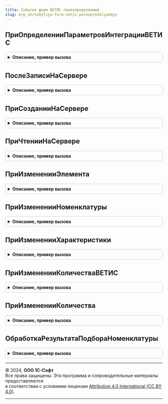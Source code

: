 ```yaml
---
title: События форм ВЕТИС переопределяемый
slug: erp_uh/sobytiya-form-vetis-pereopredelyaemyy
---
```



## ПриОпределенииПараметровИнтеграцииВЕТИС
<details style="margin: 1em 0; padding: 0.5em; border: 1px solid #ccc; border-radius: 6px;">

<summary style="font-weight: bold; cursor: pointer;">Описание, пример вызова</summary>

```bsl

// Переопределение параметров интеграции ВЕТИС (расположения форматированной строки)
//
// Параметры:
//   Форма            - ФормаКлиентскогоПриложения - прикладная форма для встраивания форматированной строки
//   ПараметрыНадписи - Структура        - (см. СобытияФормИС.ПараметрыИнтеграцииДляДокументаОснования)
Процедура ПриОпределенииПараметровИнтеграцииВЕТИС(Форма, ПараметрыНадписи) Экспорт
```

Пример вызова
```bsl
СобытияФормВЕТИСПереопределяемый.ПриОпределенииПараметровИнтеграцииВЕТИС(Форма, ПараметрыНадписи) 
```
</details>

## ПослеЗаписиНаСервере
<details style="margin: 1em 0; padding: 0.5em; border: 1px solid #ccc; border-radius: 6px;">

<summary style="font-weight: bold; cursor: pointer;">Описание, пример вызова</summary>

```bsl

Процедура ПослеЗаписиНаСервере(Форма) Экспорт
```

Пример вызова
```bsl
СобытияФормВЕТИСПереопределяемый.ПослеЗаписиНаСервере(Форма) 
```
</details>

## ПриСозданииНаСервере
<details style="margin: 1em 0; padding: 0.5em; border: 1px solid #ccc; border-radius: 6px;">

<summary style="font-weight: bold; cursor: pointer;">Описание, пример вызова</summary>

```bsl

Процедура ПриСозданииНаСервере(Форма, Отказ, СтандартнаяОбработка) Экспорт
```

Пример вызова
```bsl
СобытияФормВЕТИСПереопределяемый.ПриСозданииНаСервере(Форма, Отказ, СтандартнаяОбработка) 
```
</details>

## ПриЧтенииНаСервере
<details style="margin: 1em 0; padding: 0.5em; border: 1px solid #ccc; border-radius: 6px;">

<summary style="font-weight: bold; cursor: pointer;">Описание, пример вызова</summary>

```bsl


Процедура ПриЧтенииНаСервере(Форма, ТекущийОбъект) Экспорт
```

Пример вызова
```bsl
СобытияФормВЕТИСПереопределяемый.ПриЧтенииНаСервере(Форма, ТекущийОбъект) 
```
</details>

## ПриИзмененииЭлемента
<details style="margin: 1em 0; padding: 0.5em; border: 1px solid #ccc; border-radius: 6px;">

<summary style="font-weight: bold; cursor: pointer;">Описание, пример вызова</summary>

```bsl

// Серверная переопределяемая процедура, вызываемая из обработчика события элемента.
//
// Параметры:
//   Форма                   - ФормаКлиентскогоПриложения - форма, из которой происходит вызов процедуры.
//   Элемент                 - Строка           - имя элемента-источника события "При изменении"
//   ДополнительныеПараметры - Структура        - значения дополнительных параметров влияющих на обработку.
//
Процедура ПриИзмененииЭлемента(Форма, Элемент, ДополнительныеПараметры) Экспорт
```

Пример вызова
```bsl
СобытияФормВЕТИСПереопределяемый.ПриИзмененииЭлемента(Форма, Элемент, ДополнительныеПараметры) 
```
</details>

## ПриИзмененииНоменклатуры
<details style="margin: 1em 0; padding: 0.5em; border: 1px solid #ccc; border-radius: 6px;">

<summary style="font-weight: bold; cursor: pointer;">Описание, пример вызова</summary>

```bsl

// Выполняет действия при изменении номенклатуры в таблице Товары.
//
// Параметры:
//  Форма - ФормаКлиентскогоПриложения - Форма, в которой произошло событие.
//  ТекущаяСтрока - ДанныеФормыЭлементКоллекции - Строка таблицы товаров.
//  КэшированныеЗначения - Структура - Сохраненные значения параметров, используемых при обработке строки таблицы.
//  ПараметрыЗаполнения - (См. ИнтеграцияВЕТИСКлиентСервер.ПараметрыЗаполненияТабличнойЧасти).
//  ПараметрыУказанияСерий - Структура - Состав полей определен в функции
//                                       НоменклатураКлиентСервер.ПараметрыУказанияСерий.
Процедура ПриИзмененииНоменклатуры(Форма, Экспорт
```

Пример вызова
```bsl
СобытияФормВЕТИСПереопределяемый.ПриИзмененииНоменклатуры(Форма, );
```
</details>

## ПриИзмененииХарактеристики
<details style="margin: 1em 0; padding: 0.5em; border: 1px solid #ccc; border-radius: 6px;">

<summary style="font-weight: bold; cursor: pointer;">Описание, пример вызова</summary>

```bsl

// Выполняет действия при изменении номенклатуры в таблице Товары.
//
// Параметры:
//  Форма - ФормаКлиентскогоПриложения - Форма, в которой произошло событие.
//  ТекущаяСтрока - ДанныеФормыЭлементКоллекции - Строка таблицы товаров.
//  КэшированныеЗначения - Структура - Сохраненные значения параметров, используемых при обработке строки таблицы.
//  ПараметрыЗаполнения - (См. ИнтеграцияВЕТИСКлиентСервер.ПараметрыЗаполненияТабличнойЧасти).
//  ПараметрыУказанияСерий - Структура - Состав полей определен в функции
//                                       НоменклатураКлиентСервер.ПараметрыУказанияСерий.
Процедура ПриИзмененииХарактеристики(Форма, Экспорт
```

Пример вызова
```bsl
СобытияФормВЕТИСПереопределяемый.ПриИзмененииХарактеристики(Форма, );
```
</details>

## ПриИзмененииКоличестваВЕТИС
<details style="margin: 1em 0; padding: 0.5em; border: 1px solid #ccc; border-radius: 6px;">

<summary style="font-weight: bold; cursor: pointer;">Описание, пример вызова</summary>

```bsl

// Выполняет действия при изменении количества ВЕТИС в таблице Товары.
//
// Параметры:
//  Форма - ФормаКлиентскогоПриложения - Форма, в которой произошло событие.
//  ТекущаяСтрока - ДанныеФормыЭлементКоллекции - Строка таблицы товаров.
//  КэшированныеЗначения - Структура - Сохраненные значения параметров, используемых при обработке строки таблицы.
//  ПараметрыЗаполнения - (См. ИнтеграцияВЕТИСКлиентСервер.ПараметрыЗаполненияТабличнойЧасти).
Процедура ПриИзмененииКоличестваВЕТИС(Форма, ТекущаяСтрока, КэшированныеЗначения, ПараметрыЗаполнения) Экспорт
```

Пример вызова
```bsl
СобытияФормВЕТИСПереопределяемый.ПриИзмененииКоличестваВЕТИС(Форма, ТекущаяСтрока, КэшированныеЗначения, ПараметрыЗаполнения) 
```
</details>

## ПриИзмененииКоличества
<details style="margin: 1em 0; padding: 0.5em; border: 1px solid #ccc; border-radius: 6px;">

<summary style="font-weight: bold; cursor: pointer;">Описание, пример вызова</summary>

```bsl

// Выполняет действия при изменении количества в таблице Товары.
//
// Параметры:
//	Форма - ФормаКлиентскогоПриложения - Форма, в которой произошло событие.
//	ТекущаяСтрока - ДанныеФормыЭлементКоллекции - Строка таблицы товаров.
//	КэшированныеЗначения - Структура - Сохраненные значения параметров, используемых при обработке строки таблицы.
//	ПараметрыЗаполнения - (См. ИнтеграцияВЕТИСКлиентСервер.ПараметрыЗаполненияТабличнойЧасти).
//
Процедура ПриИзмененииКоличества(Форма, ТекущаяСтрока, КэшированныеЗначения, ПараметрыЗаполнения) Экспорт
```

Пример вызова
```bsl
СобытияФормВЕТИСПереопределяемый.ПриИзмененииКоличества(Форма, ТекущаяСтрока, КэшированныеЗначения, ПараметрыЗаполнения) 
```
</details>

## ОбработкаРезультатаПодбораНоменклатуры
<details style="margin: 1em 0; padding: 0.5em; border: 1px solid #ccc; border-radius: 6px;">

<summary style="font-weight: bold; cursor: pointer;">Описание, пример вызова</summary>

```bsl

// Заполняет табличную часть Товары подобранными товарами.
//
// Параметры:
//  Форма - ФормаКлиентскогоПриложения - форма, в которой производится подбор,
//  ВыбранноеЗначение - Произвольный - данные, содержащие подобранную пользователем номенклатуру,
//  ПараметрыЗаполнения - Структура - см. функцию СобытияФормВЕТИСКлиентСервер.ПараметрыЗаполненияТабличнойЧасти.
//  ПараметрыУказанияСерий - Структура - Состав полей определен в функции
//                                     НоменклатураКлиентСервер.ПараметрыУказанияСерий.
Процедура ОбработкаРезультатаПодбораНоменклатуры(Форма, Экспорт
```

Пример вызова
```bsl
СобытияФормВЕТИСПереопределяемый.ОбработкаРезультатаПодбораНоменклатуры(Форма, );
```
</details>

---

© 2024, **ООО 1С-Софт**  
Все права защищены. Эта программа и сопроводительные материалы предоставляются  
в соответствии с условиями лицензии [Attribution 4.0 International (CC BY 4.0)](https://creativecommons.org/licenses/by/4.0/legalcode).

---

